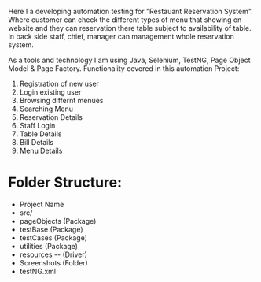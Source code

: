 Here I a developing automation testing for "Restauant Reservation System". Where customer can check the different types of menu that showing on website and they can reservation there table subject to availability of table. In back side staff, chief, manager can management whole reservation  system.

As a tools and technology I am using Java, Selenium, TestNG, Page Object Model & Page Factory. Functionality covered in this automation Project:
1. Registration of new user
2. Login existing user
3. Browsing differnt menues
4. Searching Menu
5. Reservation Details 
6. Staff Login
7. Table Details
8. Bill Details
9. Menu Details

Folder Structure:
=================
- Project Name
- src/
- pageObjects (Package)
- testBase (Package)
- testCases (Package)
- utilities (Package)
- resources -- (Driver)
- Screenshots (Folder)
- testNG.xml
